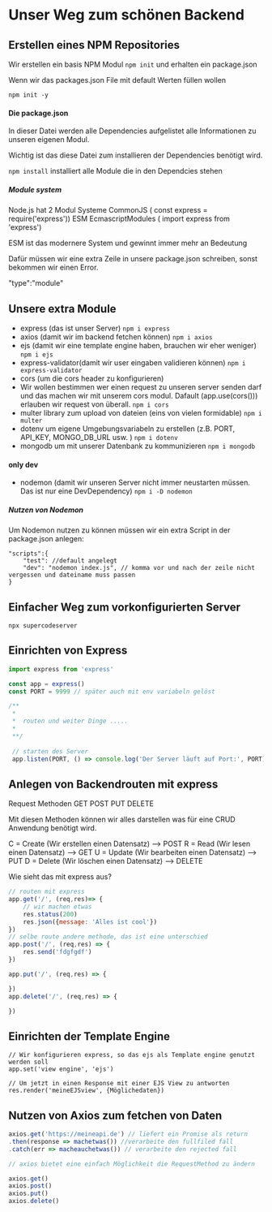 # Unser Weg zum schönen Backend

## Erstellen eines NPM Repositories

Wir erstellen ein basis NPM Modul
``npm init``
und erhalten ein package.json

Wenn wir das packages.json File mit default Werten füllen wollen

``npm init -y``

#### Die package.json
In dieser Datei werden alle Dependencies aufgelistet alle Informationen zu unseren eigenen Modul.

Wichtig ist das diese Datei zum installieren der Dependencies benötigt wird.

``npm install``
installiert alle Module die in den Dependcies stehen

##### Module system
Node.js hat 2 Modul Systeme
CommonJS ( const express = require('express'))
ESM EcmascriptModules ( import express from 'express')

ESM ist das modernere System und gewinnt immer mehr an Bedeutung

Dafür müssen wir eine extra Zeile in unsere package.json schreiben, sonst bekommen wir einen Error.

"type":"module"

## Unsere extra Module

- express (das ist unser Server)
``npm i express``
- axios (damit wir im backend fetchen können)
``npm i axios``
- ejs (damit wir eine template engine haben, brauchen wir eher weniger)
``npm i ejs``
- express-validator(damit wir user eingaben validieren können)
``npm i express-validator``
- cors (um die cors header zu konfigurieren)
 - Wir wollen bestimmen wer einen request zu unseren server senden darf und das machen wir mit unserem cors modul. Dafault (app.use(cors())) erlauben wir request  von überall.
``npm i cors``
- multer library zum upload von dateien (eins von vielen formidable)
``npm i multer``
- dotenv um eigene Umgebungsvariabeln zu erstellen (z.B. PORT, API_KEY, MONGO_DB_URL usw. )
``npm i dotenv``
- mongodb um mit unserer Datenbank zu kommunizieren
``npm i mongodb``

#### only dev
- nodemon (damit wir unseren Server nicht immer neustarten müssen. Das ist nur eine DevDependency)
``npm i -D nodemon``


##### Nutzen von Nodemon
Um Nodemon nutzen zu können müssen wir ein extra Script in der package.json anlegen:

```
"scripts":{
    "test": //default angelegt 
    "dev": "nodemon index.js", // komma vor und nach der zeile nicht vergessen und dateiname muss passen
}
```
## Einfacher Weg zum vorkonfigurierten Server
``npx supercodeserver``

## Einrichten von Express
```javascript
import express from 'express'

const app = express()
const PORT = 9999 // später auch mit env variabeln gelöst

/**
 * 
 *  routen und weiter Dinge .....
 * 
 **/
 
 // starten des Server
 app.listen(PORT, () => console.log('Der Server läuft auf Port:', PORT))
 ```

## Anlegen von Backendrouten mit express

Request Methoden
GET
POST
PUT
DELETE

Mit diesen Methoden können wir alles darstellen was für eine CRUD Anwendung benötigt wird.

C = Create (Wir erstellen einen Datensatz) --> POST
R = Read (Wir lesen einen Datensatz) --> GET
U = Update (Wir bearbeiten einen Datensatz) --> PUT
D = Delete (Wir löschen einen Datensatz) --> DELETE

Wie sieht das mit express aus?

```javascript
// routen mit express
app.get('/', (req,res)=> {
    // wir machen etwas
    res.status(200)
    res.json({message: 'Alles ist cool'})
})
// selbe route andere methode, das ist eine unterschied
app.post('/', (req,res) => {
    res.send('fdgfgdf')
})

app.put('/', (req,res) => {

})
app.delete('/', (req,res) => {

})
```

## Einrichten der Template Engine
``` 
// Wir konfigurieren express, so das ejs als Template engine genutzt werden soll 
app.set('view engine', 'ejs')

// Um jetzt in einen Response mit einer EJS View zu antworten
res.render('meineEJSview', {Möglichedaten})
```

## Nutzen von Axios zum fetchen von Daten

```javascript
axios.get('https://meineapi.de') // liefert ein Promise als return 
.then(response => machetwas()) //verarbeite den fullfiled fall
.catch(err => macheauchetwas()) // verarbeite den rejected fall

// axios bietet eine einfach Möglichkeit die RequestMethod zu ändern

axios.get()
axios.post()
axios.put()
axios.delete()
```

